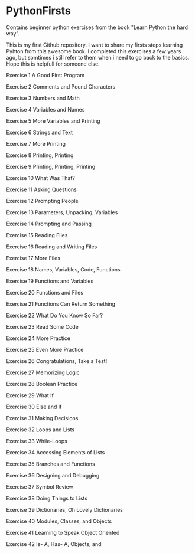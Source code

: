 # PythonFirsts
Contains beginner python exercises from the book "Learn Python the hard way".

This is my first Github repository. 
I want to share my firsts steps learning Pyhton from this awesome book.
I completed this exercises a few years ago, but somtimes i still refer to them when i need to go back to the basics. 
Hope this is helpfull for someone else.

Exercise 1 A Good First Program 

Exercise 2 Comments and Pound Characters  

Exercise 3 Numbers and Math

Exercise 4 Variables and Names

Exercise 5 More Variables and Printing

Exercise 6 Strings and Text

Exercise 7 More Printing

Exercise 8 Printing, Printing

Exercise 9 Printing, Printing, Printing

Exercise 10  What Was That?

Exercise 11  Asking Questions

Exercise 12  Prompting People 

Exercise 13  Parameters, Unpacking, Variables

Exercise 14  Prompting and Passing

Exercise 15  Reading Files

Exercise 16  Reading and Writing Files

Exercise 17  More Files

Exercise 18  Names, Variables, Code, Functions

Exercise 19  Functions and Variables

Exercise 20  Functions and Files

Exercise 21  Functions Can Return Something

Exercise 22  What Do You Know So Far?

Exercise 23  Read Some Code

Exercise 24  More Practice

Exercise 25  Even More Practice

Exercise 26  Congratulations, Take a Test!

Exercise 27  Memorizing Logic

Exercise 28  Boolean Practice

Exercise 29  What If

Exercise 30  Else and If

Exercise 31  Making Decisions

Exercise 32  Loops and Lists

Exercise 33  While-Loops

Exercise 34  Accessing Elements of Lists

Exercise 35  Branches and Functions

Exercise 36  Designing and Debugging

Exercise 37  Symbol Review

Exercise 38  Doing Things to Lists

Exercise 39  Dictionaries, Oh Lovely Dictionaries

Exercise 40  Modules, Classes, and Objects

Exercise 41  Learning to Speak Object Oriented

Exercise 42  Is- A, Has- A, Objects, and 


